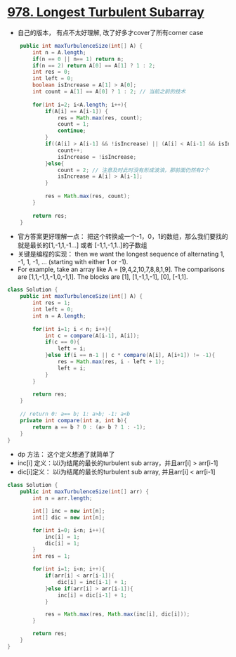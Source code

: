 # [978. Longest Turbulent Subarray](https://leetcode.com/problems/longest-turbulent-subarray/)
* 自己的版本， 有点不太好理解, 改了好多才cover了所有corner case

```java
    public int maxTurbulenceSize(int[] A) {
        int n = A.length;
        if(n == 0 || n== 1) return n;
        if(n == 2) return A[0] == A[1] ? 1 : 2;
        int res = 0;
        int left = 0;
        boolean isIncrease = A[1] > A[0];
        int count = A[1] == A[0] ? 1 : 2; // 当前之前的技术
        
        for(int i=2; i<A.length; i++){
            if(A[i] == A[i-1]) {
                res = Math.max(res, count);
                count = 1;
                continue;
            }
            if((A[i] > A[i-1] && !isIncrease) || (A[i] < A[i-1] && isIncrease)){
                count++;
                isIncrease = !isIncrease;
            }else{
                count = 2; // 注意及时此时没有形成波浪，那前面仍然有2个
                isIncrease = A[i] > A[i-1];
            }
            
            res = Math.max(res, count);
        }
        
        return res;
    }

```

* 官方答案更好理解一点： 把这个转换成一个-1，0，1的数组，那么我们要找的就是最长的[1,-1,1,-1...] 或者 [-1,1,-1,1..]的子数组
* 关键是编程的实现： then we want the longest sequence of alternating 1, -1, 1, -1, ... (starting with either 1 or -1).
* For example, take an array like A = [9,4,2,10,7,8,8,1,9]. The comparisons are [1,1,-1,1,-1,0,-1,1]. The blocks are [1], [1,-1,1,-1], [0], [-1,1].

```java
class Solution {
    public int maxTurbulenceSize(int[] A) {
        int res = 1;
        int left = 0;
        int n = A.length;
        
        for(int i=1; i < n; i++){
            int c = compare(A[i-1], A[i]);
            if(c == 0){
                left = i;
            }else if(i == n-1 || c * compare(A[i], A[i+1]) != -1){
                res = Math.max(res, i - left + 1);
                left = i;
            }
        }
        
        return res;
    }
    
    // return 0: a== b; 1: a>b; -1: a<b
    private int compare(int a, int b){
        return a == b ? 0 : (a> b ? 1 : -1);
    }
}

```

* dp 方法： 这个定义想通了就简单了
* inc[i] 定义：以i为结尾的最长的turbulent sub array，并且arr[i] > arr[i-1]
* dic[i]定义： 以i为结尾的最长的turbulent sub array, 并且arr[i] < arr[i-1]

```java
class Solution {
    public int maxTurbulenceSize(int[] arr) {
        int n = arr.length;

        int[] inc = new int[n];
        int[] dic = new int[n];

        for(int i=0; i<n; i++){
            inc[i] = 1;
            dic[i] = 1;
        }
        int res = 1;

        for(int i=1; i<n; i++){
            if(arr[i] < arr[i-1]){
                dic[i] = inc[i-1] + 1;
            }else if(arr[i] > arr[i-1]){
                inc[i] = dic[i-1] + 1;
            }

            res = Math.max(res, Math.max(inc[i], dic[i]));
        }

        return res;
    }
}
```
